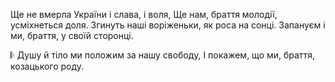 Ще не вмерла України і слава, і воля,
Ще нам, браття молодії, усміхнеться доля.
Згинуть наші воріженьки, як роса на сонці.
Запануєм і ми, браття, у своїй сторонці.

𝄆 Душу й тіло ми положим за нашу свободу,
І покажем, що ми, браття, козацького роду.
